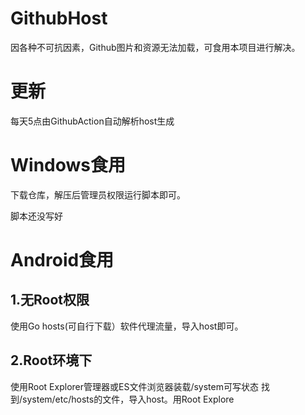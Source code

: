 # GithubHost
因各种不可抗因素，Github图片和资源无法加载，可食用本项目进行解决。
# 更新
每天5点由GithubAction自动解析host生成
# Windows食用
下载仓库，解压后管理员权限运行脚本即可。

脚本还没写好
# Android食用

## 1.无Root权限
使用Go hosts(可自行下载）软件代理流量，导入host即可。
## 2.Root环境下
使用Root Explorer管理器或ES文件浏览器装载/system可写状态
找到/system/etc/hosts的文件，导入host。用Root Explore
